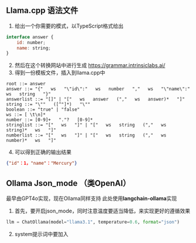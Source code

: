 ## Llama.cpp 语法文件
1. 给出一个你需要的模式，以TypeScript格式给出
```JavaScript
interface answer {
    id: number;
    name: string;
}
```
2. 然后在这个转换网站中进行生成 https://grammar.intrinsiclabs.ai/
3. 得到一份模板文件，插入到llama.cpp中
```
root ::= answer
answer ::= "{"   ws   "\"id\":"   ws   number   ","   ws   "\"name\":"   ws   string   "}"
answerlist ::= "[]" | "["   ws   answer   (","   ws   answer)*   "]"
string ::= "\""   ([^"]*)   "\""
boolean ::= "true" | "false"
ws ::= [ \t\n]*
number ::= [0-9]+   "."?   [0-9]*
stringlist ::= "["   ws   "]" | "["   ws   string   (","   ws   string)*   ws   "]"
numberlist ::= "["   ws   "]" | "["   ws   string   (","   ws   number)*   ws   "]"
```
4. 可以得到正确的输出结果
```json
{"id"：1，"name"："Mercury"}
```
## Ollama Json_mode （类OpenAI）
最早由GPT4o实现，现在Ollama同样支持
此处使用**langchain-ollama**实现
1. 首先，要开启json_mode，同时注意温度要适当降低，来实现更好的遵循效果
```python
llm = ChatOllama(model="llama3.1", temperature=0.6, format="json")
```
2. system提示词中要加入
